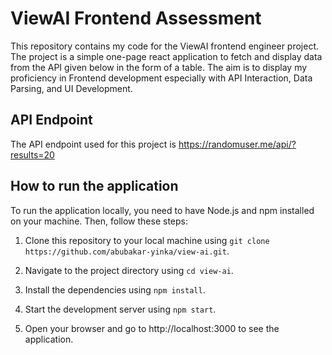 # ViewAI Frontend Assessment

This repository contains my code for the ViewAI frontend engineer project. The project is a simple one-page react application to fetch and display data from the API given below in the form of a table. The aim is to display my proficiency in Frontend development especially with API Interaction, Data Parsing, and UI Development.

## API Endpoint
The API endpoint used for this project is
https://randomuser.me/api/?results=20
## How to run the application

To run the application locally, you need to have Node.js and npm installed on your machine. Then, follow these steps:

1. Clone this repository to your local machine using `git clone https://github.com/abubakar-yinka/view-ai.git`.

2. Navigate to the project directory using `cd view-ai`.

3. Install the dependencies using `npm install`.

4. Start the development server using `npm start`.

5. Open your browser and go to http://localhost:3000 to see the application.

